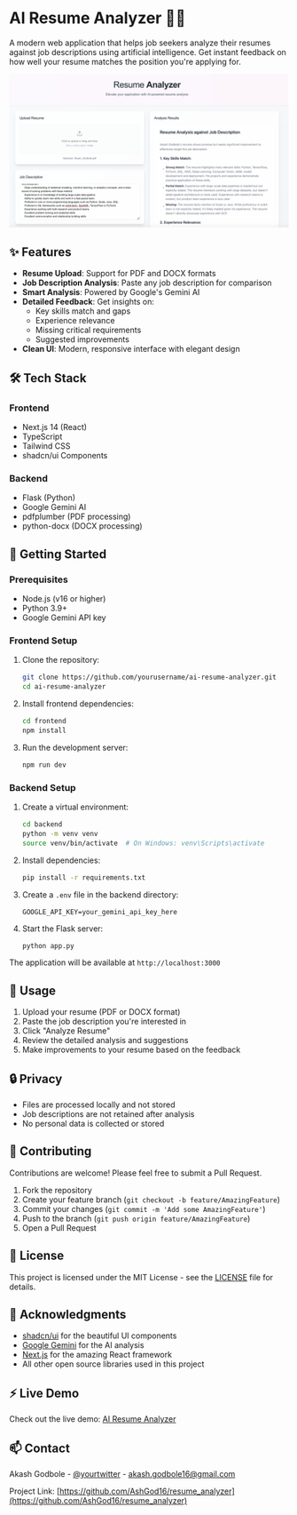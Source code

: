 # AI Resume Analyzer 📄✨

A modern web application that helps job seekers analyze their resumes against job descriptions using artificial intelligence. Get instant feedback on how well your resume matches the position you're applying for.

![AI Resume Analyzer Screenshot](./assets/screenshot.png)

## ✨ Features

- **Resume Upload**: Support for PDF and DOCX formats
- **Job Description Analysis**: Paste any job description for comparison
- **Smart Analysis**: Powered by Google's Gemini AI
- **Detailed Feedback**: Get insights on:
  - Key skills match and gaps
  - Experience relevance
  - Missing critical requirements
  - Suggested improvements
- **Clean UI**: Modern, responsive interface with elegant design

## 🛠️ Tech Stack

### Frontend
- Next.js 14 (React)
- TypeScript
- Tailwind CSS
- shadcn/ui Components

### Backend
- Flask (Python)
- Google Gemini AI
- pdfplumber (PDF processing)
- python-docx (DOCX processing)

## 🚀 Getting Started

### Prerequisites
- Node.js (v16 or higher)
- Python 3.9+
- Google Gemini API key

### Frontend Setup
1. Clone the repository:
   ```bash
   git clone https://github.com/yourusername/ai-resume-analyzer.git
   cd ai-resume-analyzer
   ```

2. Install frontend dependencies:
   ```bash
   cd frontend
   npm install
   ```

3. Run the development server:
   ```bash
   npm run dev
   ```

### Backend Setup
1. Create a virtual environment:
   ```bash
   cd backend
   python -m venv venv
   source venv/bin/activate  # On Windows: venv\Scripts\activate
   ```

2. Install dependencies:
   ```bash
   pip install -r requirements.txt
   ```

3. Create a `.env` file in the backend directory:
   ```env
   GOOGLE_API_KEY=your_gemini_api_key_here
   ```

4. Start the Flask server:
   ```bash
   python app.py
   ```

The application will be available at `http://localhost:3000`

## 📝 Usage

1. Upload your resume (PDF or DOCX format)
2. Paste the job description you're interested in
3. Click "Analyze Resume"
4. Review the detailed analysis and suggestions
5. Make improvements to your resume based on the feedback

## 🔒 Privacy

- Files are processed locally and not stored
- Job descriptions are not retained after analysis
- No personal data is collected or stored

## 🤝 Contributing

Contributions are welcome! Please feel free to submit a Pull Request.

1. Fork the repository
2. Create your feature branch (`git checkout -b feature/AmazingFeature`)
3. Commit your changes (`git commit -m 'Add some AmazingFeature'`)
4. Push to the branch (`git push origin feature/AmazingFeature`)
5. Open a Pull Request

## 📜 License

This project is licensed under the MIT License - see the [LICENSE](LICENSE) file for details.

## 🙏 Acknowledgments

- [shadcn/ui](https://ui.shadcn.com/) for the beautiful UI components
- [Google Gemini](https://deepmind.google/technologies/gemini/) for the AI analysis
- [Next.js](https://nextjs.org/) for the amazing React framework
- All other open source libraries used in this project

## ⚡ Live Demo

Check out the live demo: [AI Resume Analyzer](https://resume-analyzer-blond.vercel.app/)

## 📫 Contact

Akash Godbole - [@yourtwitter](https://x.com/akashgodbole_) - akash.godbole16@gmail.com

Project Link: [https://github.com/AshGod16/resume_analyzer](https://github.com/AshGod16/resume_analyzer)